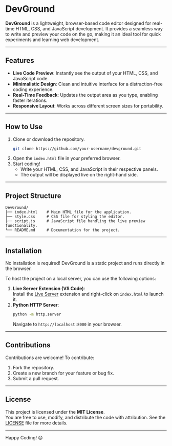 # DevGround

**DevGround** is a lightweight, browser-based code editor designed for real-time HTML, CSS, and JavaScript development. It provides a seamless way to write and preview your code on the go, making it an ideal tool for quick experiments and learning web development.  

---

## Features

- **Live Code Preview**: Instantly see the output of your HTML, CSS, and JavaScript code.  
- **Minimalistic Design**: Clean and intuitive interface for a distraction-free coding experience.  
- **Real-Time Feedback**: Updates the output area as you type, enabling faster iterations.  
- **Responsive Layout**: Works across different screen sizes for portability.

---

## How to Use

1. Clone or download the repository.  
   ```bash
   git clone https://github.com/your-username/devground.git
   ```
2. Open the `index.html` file in your preferred browser.  
3. Start coding!  
   - Write your HTML, CSS, and JavaScript in their respective panels.  
   - The output will be displayed live on the right-hand side.

---

## Project Structure

```
DevGround/
├── index.html    # Main HTML file for the application.
├── style.css     # CSS file for styling the editor.
├── script.js     # JavaScript file handling the live preview functionality.
└── README.md     # Documentation for the project.
```

---

## Installation

No installation is required! DevGround is a static project and runs directly in the browser.

To host the project on a local server, you can use the following options:  
1. **Live Server Extension (VS Code)**:  
   Install the [Live Server](https://marketplace.visualstudio.com/items?itemName=ritwickdey.LiveServer) extension and right-click on `index.html` to launch it.  
2. **Python HTTP Server**:  
   ```bash
   python -m http.server
   ```
   Navigate to `http://localhost:8000` in your browser.  

---

## Contributions

Contributions are welcome! To contribute:  
1. Fork the repository.  
2. Create a new branch for your feature or bug fix.  
3. Submit a pull request.  

---

## License

This project is licensed under the **MIT License**.  
You are free to use, modify, and distribute the code with attribution. See the [LICENSE](LICENSE) file for more details.

---

Happy Coding! 😊
